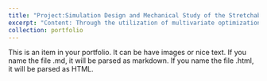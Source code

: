 ```yaml
---
title: "Project:Simulation Design and Mechanical Study of the Stretchable Soft Neural Ultramicroelectrodes "
excerpt: "Content: Through the utilization of multivariate optimization in material and structural design, coupled with the utilization of simulation software for computational modeling, the objective is to ensure that flexible neural microelectrodes exhibit favorable extensible mechanical properties. <br/><img src='/images/showcase.png'>"
collection: portfolio
---
```


This is an item in your portfolio. It can be have images or nice text. If you name the file .md, it will be parsed as markdown. If you name the file .html, it will be parsed as HTML. 
